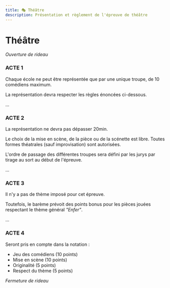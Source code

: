 ```yaml
---
title: 🎭 Théâtre
description: Présentation et règlement de l'épreuve de théâtre
---
```


# Théâtre



*Ouverture de rideau*

### ACTE 1

Chaque école ne peut être représentée que par une unique troupe, de 10 comédiens maximum. 

La représentation devra respecter les règles énoncées ci-dessous.

...

### ACTE 2

La représentation ne devra pas dépasser 20min. 

Le choix de la mise en scène, de la pièce ou de la scénette est libre. Toutes formes théatrales (sauf improvisation) sont autorisées.

L'ordre de passage des différentes troupes sera défini par les jurys par tirage au sort au début de l'épreuve.

...

### ACTE 3

Il n'y a pas de thème imposé pour cet épreuve. 

Toutefois, le barème prévoit des points bonus pour les pièces jouées respectant le thème général *"Enfer"*.

...

### ACTE 4

Seront pris en compte dans la notation :
* Jeu des comédiens (10 points)
* Mise en scène (10 points)
* Originalité (5 points)
* Respect du thème (5 points)

*Fermeture de rideau*